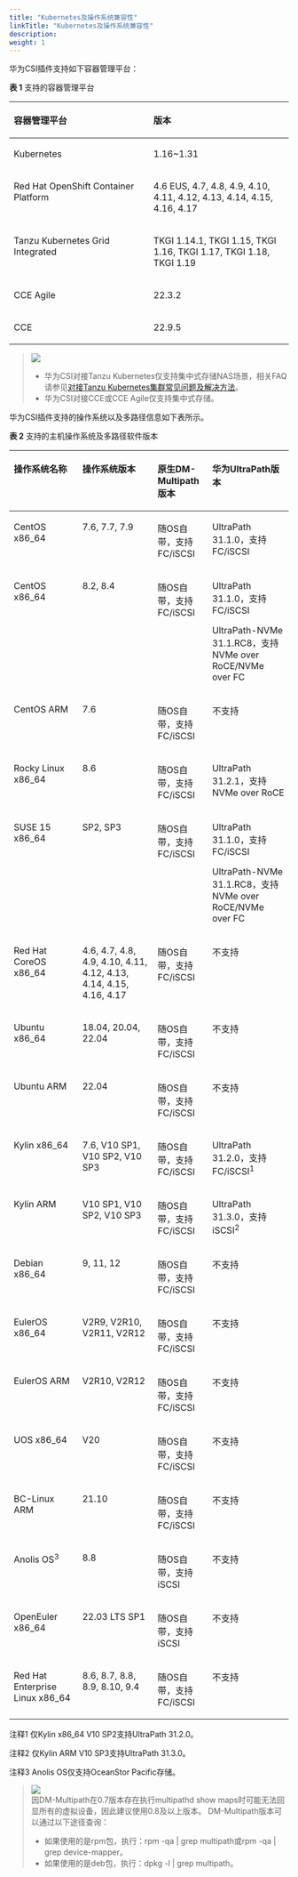 ```yaml
---
title: "Kubernetes及操作系统兼容性"
linkTitle: "Kubernetes及操作系统兼容性"
description: 
weight: 1
---
```


华为CSI插件支持如下容器管理平台：

**表 1**  支持的容器管理平台

<a name="table1074710451516"></a>
<table><thead align="left"><tr id="row474794517118"><th class="cellrowborder" valign="top" width="50%" id="mcps1.2.3.1.1"><p id="p107476451618"><a name="p107476451618"></a><a name="p107476451618"></a>容器管理平台</p>
</th>
<th class="cellrowborder" valign="top" width="50%" id="mcps1.2.3.1.2"><p id="p1574820451312"><a name="p1574820451312"></a><a name="p1574820451312"></a>版本</p>
</th>
</tr>
</thead>
<tbody><tr id="row774818457119"><td class="cellrowborder" valign="top" width="50%" headers="mcps1.2.3.1.1 "><p id="p774815451619"><a name="p774815451619"></a><a name="p774815451619"></a>Kubernetes</p>
</td>
<td class="cellrowborder" valign="top" width="50%" headers="mcps1.2.3.1.2 "><p id="p1074815457112"><a name="p1074815457112"></a><a name="p1074815457112"></a>1.16~1.31</p>
</td>
</tr>
<tr id="row1374812458110"><td class="cellrowborder" valign="top" width="50%" headers="mcps1.2.3.1.1 "><p id="p15748194519116"><a name="p15748194519116"></a><a name="p15748194519116"></a>Red Hat OpenShift Container Platform</p>
</td>
<td class="cellrowborder" valign="top" width="50%" headers="mcps1.2.3.1.2 "><p id="p1774819451114"><a name="p1774819451114"></a><a name="p1774819451114"></a>4.6 EUS, 4.7, 4.8, 4.9, 4.10, 4.11, 4.12, 4.13, 4.14, 4.15, 4.16, 4.17</p>
</td>
</tr>
<tr id="row1526064545317"><td class="cellrowborder" valign="top" width="50%" headers="mcps1.2.3.1.1 "><p id="p1426094595313"><a name="p1426094595313"></a><a name="p1426094595313"></a>Tanzu Kubernetes Grid Integrated</p>
</td>
<td class="cellrowborder" valign="top" width="50%" headers="mcps1.2.3.1.2 "><p id="p626054555310"><a name="p626054555310"></a><a name="p626054555310"></a>TKGI 1.14.1, TKGI 1.15, TKGI 1.16, TKGI 1.17, TKGI 1.18, TKGI 1.19</p>
</td>
</tr>
<tr id="row117973419355"><td class="cellrowborder" valign="top" width="50%" headers="mcps1.2.3.1.1 "><p id="p1118023483511"><a name="p1118023483511"></a><a name="p1118023483511"></a>CCE Agile</p>
</td>
<td class="cellrowborder" valign="top" width="50%" headers="mcps1.2.3.1.2 "><p id="p418018342356"><a name="p418018342356"></a><a name="p418018342356"></a>22.3.2</p>
</td>
</tr>
<tr id="row2097213814106"><td class="cellrowborder" valign="top" width="50%" headers="mcps1.2.3.1.1 "><p id="p6972113831015"><a name="p6972113831015"></a><a name="p6972113831015"></a>CCE</p>
</td>
<td class="cellrowborder" valign="top" width="50%" headers="mcps1.2.3.1.2 "><p id="p79726387102"><a name="p79726387102"></a><a name="p79726387102"></a>22.9.5</p>
</td>
</tr>
</tbody>
</table>

>![](/css-docs/public_sys-resources/zh-cn/icon-notice.gif)  
>-   华为CSI对接Tanzu Kubernetes仅支持集中式存储NAS场景，相关FAQ请参见[对接Tanzu Kubernetes集群常见问题及解决方法](/docs/troubleshooting/common-problems-and-solutions-for-interconnecting-with-the-tanzu-kubernetes-cluster)。
>-   华为CSI对接CCE或CCE Agile仅支持集中式存储。

华为CSI插件支持的操作系统以及多路径信息如下表所示。

**表 2**  支持的主机操作系统及多路径软件版本

<a name="table133422378818"></a>
<table><thead align="left"><tr id="row83438371381"><th class="cellrowborder" valign="top" width="24.537546245375463%" id="mcps1.2.5.1.1"><p id="p334317371186"><a name="p334317371186"></a><a name="p334317371186"></a>操作系统名称</p>
</th>
<th class="cellrowborder" valign="top" width="26.957304269573047%" id="mcps1.2.5.1.2"><p id="p1534317371812"><a name="p1534317371812"></a><a name="p1534317371812"></a>操作系统版本</p>
</th>
<th class="cellrowborder" valign="top" width="19.548045195480455%" id="mcps1.2.5.1.3"><p id="p20513132412163"><a name="p20513132412163"></a><a name="p20513132412163"></a>原生DM-Multipath版本</p>
</th>
<th class="cellrowborder" valign="top" width="28.957104289571046%" id="mcps1.2.5.1.4"><p id="p5519020131610"><a name="p5519020131610"></a><a name="p5519020131610"></a>华为UltraPath版本</p>
</th>
</tr>
</thead>
<tbody><tr id="row10343137688"><td class="cellrowborder" valign="top" width="24.537546245375463%" headers="mcps1.2.5.1.1 "><p id="p174422515917"><a name="p174422515917"></a><a name="p174422515917"></a>CentOS x86_64</p>
</td>
<td class="cellrowborder" valign="top" width="26.957304269573047%" headers="mcps1.2.5.1.2 "><p id="p714515424912"><a name="p714515424912"></a><a name="p714515424912"></a>7.6, 7.7, 7.9</p>
</td>
<td class="cellrowborder" valign="top" width="19.548045195480455%" headers="mcps1.2.5.1.3 "><p id="p9513142418162"><a name="p9513142418162"></a><a name="p9513142418162"></a>随OS自带，支持FC/iSCSI</p>
</td>
<td class="cellrowborder" valign="top" width="28.957104289571046%" headers="mcps1.2.5.1.4 "><p id="p951912207160"><a name="p951912207160"></a><a name="p951912207160"></a>UltraPath 31.1.0，支持FC/iSCSI</p>
</td>
</tr>
<tr id="row126961850188"><td class="cellrowborder" valign="top" width="24.537546245375463%" headers="mcps1.2.5.1.1 "><p id="p66968571811"><a name="p66968571811"></a><a name="p66968571811"></a>CentOS x86_64</p>
</td>
<td class="cellrowborder" valign="top" width="26.957304269573047%" headers="mcps1.2.5.1.2 "><p id="p146964518186"><a name="p146964518186"></a><a name="p146964518186"></a>8.2, 8.4</p>
</td>
<td class="cellrowborder" valign="top" width="19.548045195480455%" headers="mcps1.2.5.1.3 "><p id="p7696154184"><a name="p7696154184"></a><a name="p7696154184"></a>随OS自带，支持FC/iSCSI</p>
</td>
<td class="cellrowborder" valign="top" width="28.957104289571046%" headers="mcps1.2.5.1.4 "><p id="p3696175101811"><a name="p3696175101811"></a><a name="p3696175101811"></a>UltraPath 31.1.0，支持FC/iSCSI</p>
<p id="p13433122917188"><a name="p13433122917188"></a><a name="p13433122917188"></a>UltraPath-NVMe 31.1.RC8，支持NVMe over RoCE/NVMe over FC</p>
</td>
</tr>
<tr id="row462220559496"><td class="cellrowborder" valign="top" width="24.537546245375463%" headers="mcps1.2.5.1.1 "><p id="p8622205534918"><a name="p8622205534918"></a><a name="p8622205534918"></a>CentOS ARM</p>
</td>
<td class="cellrowborder" valign="top" width="26.957304269573047%" headers="mcps1.2.5.1.2 "><p id="p162295519499"><a name="p162295519499"></a><a name="p162295519499"></a>7.6</p>
</td>
<td class="cellrowborder" valign="top" width="19.548045195480455%" headers="mcps1.2.5.1.3 "><p id="p1571627205016"><a name="p1571627205016"></a><a name="p1571627205016"></a>随OS自带，支持FC/iSCSI</p>
</td>
<td class="cellrowborder" valign="top" width="28.957104289571046%" headers="mcps1.2.5.1.4 "><p id="p92831342165018"><a name="p92831342165018"></a><a name="p92831342165018"></a>不支持</p>
</td>
</tr>
<tr id="row338018570509"><td class="cellrowborder" valign="top" width="24.537546245375463%" headers="mcps1.2.5.1.1 "><p id="p65591473511"><a name="p65591473511"></a><a name="p65591473511"></a>Rocky Linux x86_64</p>
</td>
<td class="cellrowborder" valign="top" width="26.957304269573047%" headers="mcps1.2.5.1.2 "><p id="p175591079513"><a name="p175591079513"></a><a name="p175591079513"></a>8.6</p>
</td>
<td class="cellrowborder" valign="top" width="19.548045195480455%" headers="mcps1.2.5.1.3 "><p id="p1355913785117"><a name="p1355913785117"></a><a name="p1355913785117"></a>随OS自带，支持FC/iSCSI</p>
</td>
<td class="cellrowborder" valign="top" width="28.957104289571046%" headers="mcps1.2.5.1.4 "><p id="p05591714513"><a name="p05591714513"></a><a name="p05591714513"></a>UltraPath 31.2.1，支持NVMe over RoCE</p>
</td>
</tr>
<tr id="row33431037682"><td class="cellrowborder" valign="top" width="24.537546245375463%" headers="mcps1.2.5.1.1 "><p id="p184420254915"><a name="p184420254915"></a><a name="p184420254915"></a>SUSE 15 x86_64</p>
</td>
<td class="cellrowborder" valign="top" width="26.957304269573047%" headers="mcps1.2.5.1.2 "><p id="p2014514429912"><a name="p2014514429912"></a><a name="p2014514429912"></a>SP2, SP3</p>
</td>
<td class="cellrowborder" valign="top" width="19.548045195480455%" headers="mcps1.2.5.1.3 "><p id="p351302411165"><a name="p351302411165"></a><a name="p351302411165"></a>随OS自带，支持FC/iSCSI</p>
</td>
<td class="cellrowborder" valign="top" width="28.957104289571046%" headers="mcps1.2.5.1.4 "><p id="p43207517196"><a name="p43207517196"></a><a name="p43207517196"></a>UltraPath 31.1.0，支持FC/iSCSI</p>
<p id="p1232018541915"><a name="p1232018541915"></a><a name="p1232018541915"></a>UltraPath-NVMe 31.1.RC8，支持NVMe over RoCE/NVMe over FC</p>
</td>
</tr>
<tr id="row10343113716818"><td class="cellrowborder" valign="top" width="24.537546245375463%" headers="mcps1.2.5.1.1 "><p id="p7442251798"><a name="p7442251798"></a><a name="p7442251798"></a>Red Hat CoreOS x86_64</p>
</td>
<td class="cellrowborder" valign="top" width="26.957304269573047%" headers="mcps1.2.5.1.2 "><p id="p1214517426916"><a name="p1214517426916"></a><a name="p1214517426916"></a>4.6, 4.7, 4.8, 4.9, 4.10, 4.11, 4.12, 4.13, 4.14, 4.15, 4.16, 4.17</p>
</td>
<td class="cellrowborder" valign="top" width="19.548045195480455%" headers="mcps1.2.5.1.3 "><p id="p115134245168"><a name="p115134245168"></a><a name="p115134245168"></a>随OS自带，支持FC/iSCSI</p>
</td>
<td class="cellrowborder" valign="top" width="28.957104289571046%" headers="mcps1.2.5.1.4 "><p id="p19519220141616"><a name="p19519220141616"></a><a name="p19519220141616"></a>不支持</p>
</td>
</tr>
<tr id="row234312371784"><td class="cellrowborder" valign="top" width="24.537546245375463%" headers="mcps1.2.5.1.1 "><p id="p24411253910"><a name="p24411253910"></a><a name="p24411253910"></a>Ubuntu x86_64</p>
</td>
<td class="cellrowborder" valign="top" width="26.957304269573047%" headers="mcps1.2.5.1.2 "><p id="p141451428911"><a name="p141451428911"></a><a name="p141451428911"></a>18.04, 20.04, 22.04</p>
</td>
<td class="cellrowborder" valign="top" width="19.548045195480455%" headers="mcps1.2.5.1.3 "><p id="p751392431616"><a name="p751392431616"></a><a name="p751392431616"></a>随OS自带，支持FC/iSCSI</p>
</td>
<td class="cellrowborder" valign="top" width="28.957104289571046%" headers="mcps1.2.5.1.4 "><p id="p351992071616"><a name="p351992071616"></a><a name="p351992071616"></a>不支持</p>
</td>
</tr>
<tr id="row1279582641416"><td class="cellrowborder" valign="top" width="24.537546245375463%" headers="mcps1.2.5.1.1 "><p id="p7795172661419"><a name="p7795172661419"></a><a name="p7795172661419"></a>Ubuntu ARM</p>
</td>
<td class="cellrowborder" valign="top" width="26.957304269573047%" headers="mcps1.2.5.1.2 "><p id="p14796182613148"><a name="p14796182613148"></a><a name="p14796182613148"></a>22.04</p>
</td>
<td class="cellrowborder" valign="top" width="19.548045195480455%" headers="mcps1.2.5.1.3 "><p id="p173292051151419"><a name="p173292051151419"></a><a name="p173292051151419"></a>随OS自带，支持FC/iSCSI</p>
</td>
<td class="cellrowborder" valign="top" width="28.957104289571046%" headers="mcps1.2.5.1.4 "><p id="p83292514146"><a name="p83292514146"></a><a name="p83292514146"></a>不支持</p>
</td>
</tr>
<tr id="row10343173719816"><td class="cellrowborder" valign="top" width="24.537546245375463%" headers="mcps1.2.5.1.1 "><p id="p11441251399"><a name="p11441251399"></a><a name="p11441251399"></a>Kylin x86_64</p>
</td>
<td class="cellrowborder" valign="top" width="26.957304269573047%" headers="mcps1.2.5.1.2 "><p id="p114517420917"><a name="p114517420917"></a><a name="p114517420917"></a>7.6, V10 SP1, V10 SP2, V10 SP3</p>
</td>
<td class="cellrowborder" valign="top" width="19.548045195480455%" headers="mcps1.2.5.1.3 "><p id="p851302401613"><a name="p851302401613"></a><a name="p851302401613"></a>随OS自带，支持FC/iSCSI</p>
</td>
<td class="cellrowborder" valign="top" width="28.957104289571046%" headers="mcps1.2.5.1.4 "><p id="p6519820151615"><a name="p6519820151615"></a><a name="p6519820151615"></a>UltraPath 31.2.0，支持FC/iSCSI<sup id="sup177565618716"><a name="sup177565618716"></a><a name="sup177565618716"></a>1</sup></p>
</td>
</tr>
<tr id="row514418498117"><td class="cellrowborder" valign="top" width="24.537546245375463%" headers="mcps1.2.5.1.1 "><p id="p0144174981113"><a name="p0144174981113"></a><a name="p0144174981113"></a>Kylin ARM</p>
</td>
<td class="cellrowborder" valign="top" width="26.957304269573047%" headers="mcps1.2.5.1.2 "><p id="p121441149121117"><a name="p121441149121117"></a><a name="p121441149121117"></a>V10 SP1, V10 SP2, V10 SP3</p>
</td>
<td class="cellrowborder" valign="top" width="19.548045195480455%" headers="mcps1.2.5.1.3 "><p id="p1351318249164"><a name="p1351318249164"></a><a name="p1351318249164"></a>随OS自带，支持FC/iSCSI</p>
</td>
<td class="cellrowborder" valign="top" width="28.957104289571046%" headers="mcps1.2.5.1.4 "><p id="p35196203166"><a name="p35196203166"></a><a name="p35196203166"></a>UltraPath 31.3.0，支持iSCSI<sup id="sup185591937155114"><a name="sup185591937155114"></a><a name="sup185591937155114"></a>2</sup></p>
</td>
</tr>
<tr id="row110899123112"><td class="cellrowborder" valign="top" width="24.537546245375463%" headers="mcps1.2.5.1.1 "><p id="p16108109203112"><a name="p16108109203112"></a><a name="p16108109203112"></a><span>Debian </span>x86_64</p>
</td>
<td class="cellrowborder" valign="top" width="26.957304269573047%" headers="mcps1.2.5.1.2 "><p id="p1310859163119"><a name="p1310859163119"></a><a name="p1310859163119"></a><span>9, 11</span>, 12</p>
</td>
<td class="cellrowborder" valign="top" width="19.548045195480455%" headers="mcps1.2.5.1.3 "><p id="p91081299314"><a name="p91081299314"></a><a name="p91081299314"></a>随OS自带，支持FC/iSCSI</p>
</td>
<td class="cellrowborder" valign="top" width="28.957104289571046%" headers="mcps1.2.5.1.4 "><p id="p410816943110"><a name="p410816943110"></a><a name="p410816943110"></a>不支持</p>
</td>
</tr>
<tr id="row257753715216"><td class="cellrowborder" valign="top" width="24.537546245375463%" headers="mcps1.2.5.1.1 "><p id="p15577537165212"><a name="p15577537165212"></a><a name="p15577537165212"></a>EulerOS x86_64</p>
</td>
<td class="cellrowborder" valign="top" width="26.957304269573047%" headers="mcps1.2.5.1.2 "><p id="p15771637195210"><a name="p15771637195210"></a><a name="p15771637195210"></a>V2R9, V2R10, V2R11, V2R12</p>
</td>
<td class="cellrowborder" valign="top" width="19.548045195480455%" headers="mcps1.2.5.1.3 "><p id="p14470145615315"><a name="p14470145615315"></a><a name="p14470145615315"></a>随OS自带，支持FC/iSCSI</p>
</td>
<td class="cellrowborder" valign="top" width="28.957104289571046%" headers="mcps1.2.5.1.4 "><p id="p14701656125313"><a name="p14701656125313"></a><a name="p14701656125313"></a>不支持</p>
</td>
</tr>
<tr id="row292017416534"><td class="cellrowborder" valign="top" width="24.537546245375463%" headers="mcps1.2.5.1.1 "><p id="p7920841155312"><a name="p7920841155312"></a><a name="p7920841155312"></a>EulerOS ARM</p>
</td>
<td class="cellrowborder" valign="top" width="26.957304269573047%" headers="mcps1.2.5.1.2 "><p id="p1792014110534"><a name="p1792014110534"></a><a name="p1792014110534"></a>V2R10, V2R12</p>
</td>
<td class="cellrowborder" valign="top" width="19.548045195480455%" headers="mcps1.2.5.1.3 "><p id="p10150157115312"><a name="p10150157115312"></a><a name="p10150157115312"></a>随OS自带，支持FC/iSCSI</p>
</td>
<td class="cellrowborder" valign="top" width="28.957104289571046%" headers="mcps1.2.5.1.4 "><p id="p415055725312"><a name="p415055725312"></a><a name="p415055725312"></a>不支持</p>
</td>
</tr>
<tr id="row10474145114011"><td class="cellrowborder" valign="top" width="24.537546245375463%" headers="mcps1.2.5.1.1 "><p id="p174741753402"><a name="p174741753402"></a><a name="p174741753402"></a><span>UOS</span> x86_64</p>
</td>
<td class="cellrowborder" valign="top" width="26.957304269573047%" headers="mcps1.2.5.1.2 "><p id="p134758574010"><a name="p134758574010"></a><a name="p134758574010"></a><span>V20</span></p>
</td>
<td class="cellrowborder" valign="top" width="19.548045195480455%" headers="mcps1.2.5.1.3 "><p id="p34753524019"><a name="p34753524019"></a><a name="p34753524019"></a>随OS自带，支持FC/iSCSI</p>
</td>
<td class="cellrowborder" valign="top" width="28.957104289571046%" headers="mcps1.2.5.1.4 "><p id="p947516574016"><a name="p947516574016"></a><a name="p947516574016"></a>不支持</p>
</td>
</tr>
<tr id="row867984183816"><td class="cellrowborder" valign="top" width="24.537546245375463%" headers="mcps1.2.5.1.1 "><p id="p1967912417382"><a name="p1967912417382"></a><a name="p1967912417382"></a>BC-Linux ARM</p>
</td>
<td class="cellrowborder" valign="top" width="26.957304269573047%" headers="mcps1.2.5.1.2 "><p id="p1967915493815"><a name="p1967915493815"></a><a name="p1967915493815"></a>21.10</p>
</td>
<td class="cellrowborder" valign="top" width="19.548045195480455%" headers="mcps1.2.5.1.3 "><p id="p1467974163820"><a name="p1467974163820"></a><a name="p1467974163820"></a>随OS自带，支持FC/iSCSI</p>
</td>
<td class="cellrowborder" valign="top" width="28.957104289571046%" headers="mcps1.2.5.1.4 "><p id="p26792411387"><a name="p26792411387"></a><a name="p26792411387"></a>不支持</p>
</td>
</tr>
<tr id="row4144193719134"><td class="cellrowborder" valign="top" width="24.537546245375463%" headers="mcps1.2.5.1.1 "><p id="p914473714135"><a name="p914473714135"></a><a name="p914473714135"></a>Anolis OS<sup id="sup19737153002119"><a name="sup19737153002119"></a><a name="sup19737153002119"></a>3</sup></p>
</td>
<td class="cellrowborder" valign="top" width="26.957304269573047%" headers="mcps1.2.5.1.2 "><p id="p1214473771310"><a name="p1214473771310"></a><a name="p1214473771310"></a>8.8</p>
</td>
<td class="cellrowborder" valign="top" width="19.548045195480455%" headers="mcps1.2.5.1.3 "><p id="p14144837121313"><a name="p14144837121313"></a><a name="p14144837121313"></a>随OS自带，支持iSCSI</p>
</td>
<td class="cellrowborder" valign="top" width="28.957104289571046%" headers="mcps1.2.5.1.4 "><p id="p16145113761319"><a name="p16145113761319"></a><a name="p16145113761319"></a>不支持</p>
</td>
</tr>
<tr id="row1941116615225"><td class="cellrowborder" valign="top" width="24.537546245375463%" headers="mcps1.2.5.1.1 "><p id="p17411196152216"><a name="p17411196152216"></a><a name="p17411196152216"></a>OpenEuler x86_64</p>
</td>
<td class="cellrowborder" valign="top" width="26.957304269573047%" headers="mcps1.2.5.1.2 "><p id="p241115619228"><a name="p241115619228"></a><a name="p241115619228"></a>22.03 LTS SP1</p>
</td>
<td class="cellrowborder" valign="top" width="19.548045195480455%" headers="mcps1.2.5.1.3 "><p id="p1541176132218"><a name="p1541176132218"></a><a name="p1541176132218"></a>随OS自带，支持iSCSI</p>
</td>
<td class="cellrowborder" valign="top" width="28.957104289571046%" headers="mcps1.2.5.1.4 "><p id="p9412146192210"><a name="p9412146192210"></a><a name="p9412146192210"></a>不支持</p>
</td>
</tr>
<tr id="row8426659627"><td class="cellrowborder" valign="top" width="24.537546245375463%" headers="mcps1.2.5.1.1 "><p id="p411217583481"><a name="p411217583481"></a><a name="p411217583481"></a>Red Hat Enterprise Linux x86_64</p>
</td>
<td class="cellrowborder" valign="top" width="26.957304269573047%" headers="mcps1.2.5.1.2 "><p id="p91129587480"><a name="p91129587480"></a><a name="p91129587480"></a>8.6, 8.7, 8.8, 8.9, 8.10, 9.4</p>
</td>
<td class="cellrowborder" valign="top" width="19.548045195480455%" headers="mcps1.2.5.1.3 "><p id="p141128581485"><a name="p141128581485"></a><a name="p141128581485"></a>随OS自带，支持FC/iSCSI</p>
</td>
<td class="cellrowborder" valign="top" width="28.957104289571046%" headers="mcps1.2.5.1.4 "><p id="p511205884815"><a name="p511205884815"></a><a name="p511205884815"></a>不支持</p>
</td>
</tr>
</tbody>
</table>

注释1 仅Kylin x86\_64 V10 SP2支持UltraPath 31.2.0。

注释2 仅Kylin ARM V10 SP3支持UltraPath 31.3.0。

注释3 Anolis OS仅支持OceanStor Pacific存储。

>![](/css-docs/public_sys-resources/zh-cn/icon-note.gif)  
>因DM-Multipath在0.7版本存在执行multipathd show maps时可能无法回显所有的虚拟设备，因此建议使用0.8及以上版本。
>DM-Multipath版本可以通过以下途径查询：
>-   如果使用的是rpm包，执行：rpm -qa | grep multipath或rpm -qa | grep device-mapper。
>-   如果使用的是deb包，执行：dpkg -l | grep multipath。

